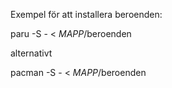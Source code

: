 Exempel för att installera beroenden:

paru -S - < *MAPP*/beroenden

alternativt

pacman -S - < *MAPP*/beroenden
